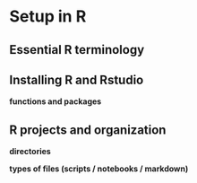 # Setup in R

## Essential R terminology


## Installing R and Rstudio

**functions and packages**

## R projects and organization

**directories**

**types of files (scripts / notebooks / markdown)**
